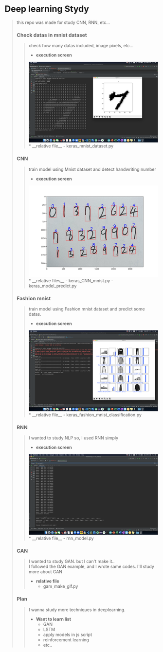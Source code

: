 # Deep learning Stydy
> this repo was made for study CNN, RNN, etc...
> ### Check datas in mnist dataset
> > check how many datas included, image pixels, etc...
> > * __execution screen__
> > <img src="./image/checkdatas.png">
> > * __relative file__
> >   - keras_mnist_dataset.py
>
> ### CNN
> > train model using Mnist dataset and detect handwriting number
> > * __execution screen__
> > <img src="./image/CNNexecution.png">
> > * __relative files__
> >   - keras_CNN_mnist.py
> >   - keras_model_predict.py
>
> ### Fashion mnist
> > train model using Fashion mnist dataset and predict some datas.
> > * __execution screen__
> > <img src="./image/fashionmnistexecution.png">
> > * __relative file__
> >   - keras_fashion_mnist_classification.py
>
> ### RNN
> > I wanted to study NLP so, I used RNN simply
> > * __execution screen__
> > <img src="./image/RNNexecution.png">
> > * __relative file__
> >   - rnn_model.py
>
> ### GAN
> > I wanted to study GAN. but I can't make it..<br>
> > I followed the GAN example, and I wrote same codes.
> > I'll study more about GAN
> > * __relative file__
> >   - gam_make_gif.py
>
> ### Plan
> > I wanna study more techniques in deeplearning.
> > * __Want to learn list__
> >   - GAN
> >   - LSTM
> >   - apply models in js script
> >   - reinforcement learning
> >   - etc..